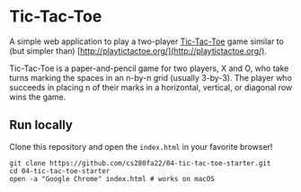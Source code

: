 # Tic-Tac-Toe

A simple web application to play a two-player [Tic-Tac-Toe](https://en.wikipedia.org/wiki/Tic-tac-toe,) game similar to (but simpler than) [http://playtictactoe.org/](http://playtictactoe.org/).

Tic-Tac-Toe is a paper-and-pencil game for two players, X and O, who take turns marking the spaces in an n-by-n grid (usually 3-by-3). The player who succeeds in placing n of their marks in a horizontal, vertical, or diagonal row wins the game.


## Run locally

Clone this repository and open the `index.html` in your favorite browser!

```text
git clone https://github.com/cs280fa22/04-tic-tac-toe-starter.git
cd 04-tic-tac-toe-starter
open -a "Google Chrome" index.html # works on macOS
```